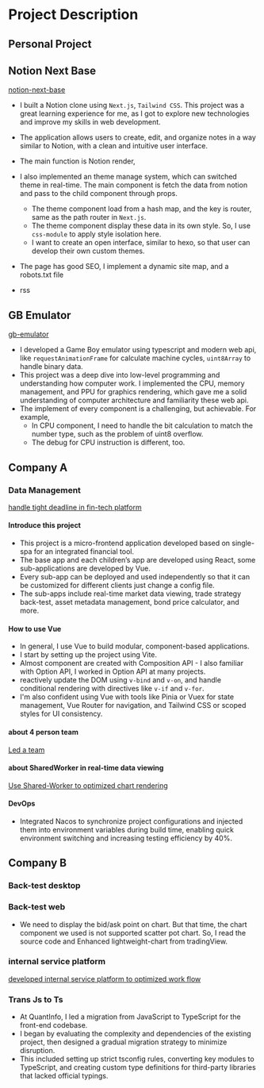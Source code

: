 # Project Description

## Personal Project

## Notion Next Base

[notion-next-base](https://github.com/czgaotian/notion-next-base)

- I built a Notion clone using `Next.js`, `Tailwind CSS`. This project was a great learning experience for me, as I got to explore new technologies and improve my skills in web development.
- The application allows users to create, edit, and organize notes in a way similar to Notion, with a clean and intuitive user interface.
- The main function is Notion render,
- I also implemented an theme manage system, which can switched theme in real-time. The main component is fetch the data from notion and pass to the child component through props.

  - The theme component load from a hash map, and the key is router, same as the path router in `Next.js`.
  - The theme component display these data in its own style. So, I use `css-module` to apply style isolation here.
  - I want to create an open interface, similar to hexo, so that user can develop their own custom themes.

- The page has good SEO, I implement a dynamic site map, and a robots.txt file
- rss

## GB Emulator

[gb-emulator](https://github.com/czgaotian/gbemu)

- I developed a Game Boy emulator using typescript and modern web api, like `requestAnimationFrame` for calculate machine cycles, `uint8Array` to handle binary data.
- This project was a deep dive into low-level programming and understanding how computer work. I implemented the CPU, memory management, and PPU for graphics rendering, which gave me a solid understanding of computer architecture and familiarity these web api.
- The implement of every component is a challenging, but achievable. For example,
  - In CPU component, I need to handle the bit calculation to match the number type, such as the problem of uint8 overflow.
  - The debug for CPU instruction is different, too.

## Company A

### Data Management

[handle tight deadline in fin-tech platform](../../behaviorQuestion/BQgrid.md#handle-tight-deadline-in-fin-tech-platform)

#### Introduce this project

- This project is a micro-frontend application developed based on single-spa for an integrated financial tool.
- The base app and each children’s app are developed using React, some sub-applications are developed by Vue.
- Every sub-app can be deployed and used independently so that it can be customized for different clients just change a config file.
- The sub-apps include real-time market data viewing, trade strategy back-test, asset metadata management, bond price calculator, and more.

#### How to use Vue

- In general, I use Vue to build modular, component-based applications.
- I start by setting up the project using Vite.
- Almost component are created with Composition API - I also familiar with Option API, I worked in Option API at many projects.
- reactively update the DOM using `v-bind` and `v-on`, and handle conditional rendering with directives like `v-if` and `v-for`.
- I'm also confident using Vue with tools like Pinia or Vuex for state management, Vue Router for navigation, and Tailwind CSS or scoped styles for UI consistency.

#### about 4 person team

[Led a team](../../behaviorQuestion/BQgrid.md#led-a-team)

#### about SharedWorker in real-time data viewing

[Use Shared-Worker to optimized chart rendering](./projectGrid.md#use-shared-worker-to-optimized-chart-rendering)

#### DevOps

- Integrated Nacos to synchronize project configurations and injected them into environment variables during build time, enabling quick environment switching and increasing testing efficiency by 40%.

## Company B

### Back-test desktop

### Back-test web

- We need to display the bid/ask point on chart. But that time, the chart component we used is not supported scatter pot chart. So, I read the source code and Enhanced lightweight-chart from tradingView.

### internal service platform

[developed internal service platform to optimized work flow](../../behaviorQuestion/BQgrid.md#developed-internal-service-platform-to-optimized-work-flow)

### Trans Js to Ts

- At QuantInfo, I led a migration from JavaScript to TypeScript for the front-end codebase.
- I began by evaluating the complexity and dependencies of the existing project, then designed a gradual migration strategy to minimize disruption.
- This included setting up strict tsconfig rules, converting key modules to TypeScript, and creating custom type definitions for third-party libraries that lacked official typings.
